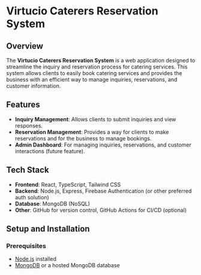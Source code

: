 # Virtucio Caterers Reservation System

## Overview
The **Virtucio Caterers Reservation System** is a web application designed to streamline the inquiry and reservation process for catering services. This system allows clients to easily book catering services and provides the business with an efficient way to manage inquiries, reservations, and customer information.

## Features
- **Inquiry Management**: Allows clients to submit inquiries and view responses.
- **Reservation Management**: Provides a way for clients to make reservations and for the business to manage bookings.
- **Admin Dashboard**: For managing inquiries, reservations, and customer interactions (future feature).

## Tech Stack
- **Frontend**: React, TypeScript, Tailwind CSS
- **Backend**: Node.js, Express, Firebase Authentication (or other preferred auth solution)
- **Database**: MongoDB (NoSQL)
- **Other**: GitHub for version control, GitHub Actions for CI/CD (optional)

## Setup and Installation

### Prerequisites
- [Node.js](https://nodejs.org/) installed
- [MongoDB](https://www.mongodb.com/) or a hosted MongoDB database
